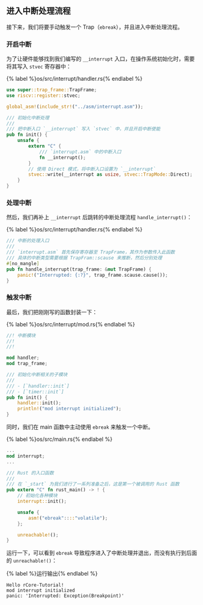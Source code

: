 ## 进入中断处理流程

接下来，我们将要手动触发一个 Trap（`ebreak`），并且进入中断处理流程。

### 开启中断

为了让硬件能够找到我们编写的 `__interrupt` 入口，在操作系统初始化时，需要将其写入 `stvec` 寄存器中：

{% label %}os/src/interrupt/handler.rs{% endlabel %}
```rust
use super::trap_frame::TrapFrame;
use riscv::register::stvec;

global_asm!(include_str!("../asm/interrupt.asm"));

/// 初始化中断处理
///
/// 把中断入口 `__interrupt` 写入 `stvec` 中，并且开启中断使能
pub fn init() {
    unsafe {
        extern "C" {
            /// `interrupt.asm` 中的中断入口
            fn __interrupt();
        }
        // 使用 Direct 模式，将中断入口设置为 `__interrupt`
        stvec::write(__interrupt as usize, stvec::TrapMode::Direct);
    }
}
```

### 处理中断

然后，我们再补上 `__interrupt` 后跳转的中断处理流程 `handle_interrupt()`：

{% label %}os/src/interrupt/handler.rs{% endlabel %}
```rust
/// 中断的处理入口
/// 
/// `interrupt.asm` 首先保存寄存器至 TrapFrame，其作为参数传入此函数  
/// 具体的中断类型需要根据 TrapFram::scause 来推断，然后分别处理
#[no_mangle]
pub fn handle_interrupt(trap_frame: &mut TrapFrame) {
    panic!("Interrupted: {:?}", trap_frame.scause.cause());
}
```

### 触发中断

最后，我们把刚刚写的函数封装一下：

{% label %}os/src/interrupt/mod.rs{% endlabel %}
```rust
//! 中断模块
//! 
//! 

mod handler;
mod trap_frame;

/// 初始化中断相关的子模块
/// 
/// - [`handler::init`]
/// - [`timer::init`]
pub fn init() {
    handler::init();
    println!("mod interrupt initialized");
}
```

同时，我们在 main 函数中主动使用 `ebreak` 来触发一个中断。

{% label %}os/src/main.rs{% endlabel %}
```rust
...
mod interrupt;
...

/// Rust 的入口函数
///
/// 在 `_start` 为我们进行了一系列准备之后，这是第一个被调用的 Rust 函数
pub extern "C" fn rust_main() -> ! {
    // 初始化各种模块
    interrupt::init();

    unsafe {
        asm!("ebreak"::::"volatile");
    };

    unreachable!();
}
```

运行一下，可以看到 `ebreak` 导致程序进入了中断处理并退出，而没有执行到后面的 `unreachable!()`：

{% label %}运行输出{% endlabel %}
```
Hello rCore-Tutorial!
mod interrupt initialized
panic: 'Interrupted: Exception(Breakpoint)'
```